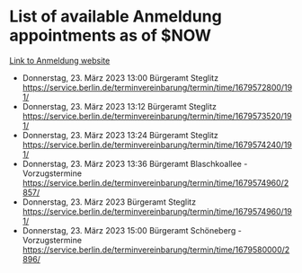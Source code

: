 # List of available Anmeldung appointments as of $NOW
[Link to Anmeldung website](https://service.berlin.de/terminvereinbarung/termin/tag.php?termin=1&anliegen[]=120686&dienstleisterlist=122210,122217,327316,122219,327312,122227,327314,122231,327346,122243,327348,122254,122252,329742,122260,329745,122262,329748,122271,327278,122273,327274,122277,327276,330436,122280,327294,122282,327290,122284,327292,122291,327270,122285,327266,122286,327264,122296,327268,150230,329760,122297,327286,122294,327284,122312,329763,122314,329775,122304,327330,122311,327334,122309,327332,317869,122281,327352,122279,329772,122283,122276,327324,122274,327326,122267,329766,122246,327318,122251,327320,122257,327322,122208,327298,122226,327300&herkunft=http%3A%2F%2Fservice.berlin.de%2Fdienstleistung%2F120686%2F)
- Donnerstag, 23. März 2023 13:00 Bürgeramt Steglitz https://service.berlin.de/terminvereinbarung/termin/time/1679572800/191/
- Donnerstag, 23. März 2023 13:12 Bürgeramt Steglitz https://service.berlin.de/terminvereinbarung/termin/time/1679573520/191/
- Donnerstag, 23. März 2023 13:24 Bürgeramt Steglitz https://service.berlin.de/terminvereinbarung/termin/time/1679574240/191/
- Donnerstag, 23. März 2023 13:36 Bürgeramt Blaschkoallee - Vorzugstermine https://service.berlin.de/terminvereinbarung/termin/time/1679574960/2857/
- Donnerstag, 23. März 2023  Bürgeramt Steglitz https://service.berlin.de/terminvereinbarung/termin/time/1679574960/191/
- Donnerstag, 23. März 2023 15:00 Bürgeramt Schöneberg - Vorzugstermine https://service.berlin.de/terminvereinbarung/termin/time/1679580000/2896/
